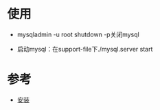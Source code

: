 

# 使用

- mysqladmin -u root shutdown -p关闭mysql

- 启动mysql：在support-file下./mysql.server start



# 参考

- [安装](https://blog.csdn.net/bai_shuang/article/details/122939884)